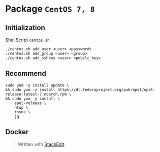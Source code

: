 # Package `CentOS 7, 8`


## Initialization
[ShellScript `centos.sh`](./centos.sh.md)
```shell
./centos.sh add_user <user> <password>
./centos.sh add_group <user> <group>
./centos.sh add_sshkey <user> <pubilc_key>
```

## Recommend
```shell
sudo yum -y install update \
&& sudo yum -y install https://dl.fedoraproject.org/pub/epel/epel-release-latest-7.noarch.rpm \
&& sudo yum -y install \
	epel-release \
	htop \
	rsyne \
	jq	
```

## Docker



> Written with [StackEdit](https://stackedit.io/).
<!--stackedit_data:
eyJoaXN0b3J5IjpbLTEwOTQ3MDY3MzEsMTIxNzE1NjEwNCw2OD
E1OTc4MTZdfQ==
-->